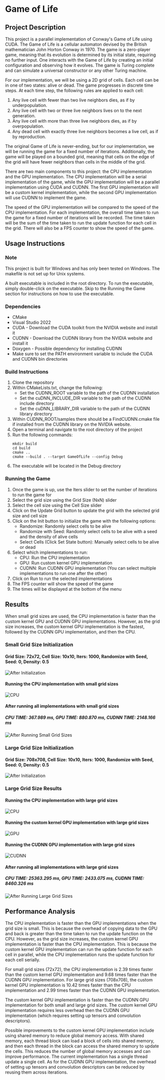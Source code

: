 # Game of Life

## Project Description
This project is a parallel implementation of Conway's Game of Life using CUDA. The Game of Life is a cellular automaton devised by the British mathematician John Horton Conway in 1970. The game is a zero-player game, meaning that its evolution is determined by its initial state, requiring no further input. One interacts with the Game of Life by creating an initial configuration and observing how it evolves. The game is Turing complete and can simulate a universal constructor or any other Turing machine.

For our implementation, we will be using a 2D grid of cells. Each cell can be in one of two states: alive or dead. The game progresses in discrete time steps. At each time step, the following rules are applied to each cell:

1. Any live cell with fewer than two live neighbors dies, as if by underpopulation.
2. Any live cell with two or three live neighbors lives on to the next generation.
3. Any live cell with more than three live neighbors dies, as if by overpopulation.
4. Any dead cell with exactly three live neighbors becomes a live cell, as if by reproduction.

The original Game of Life is never-ending, but for our implementation, we will be running the
game for a fixed number of iterations. Additionally, the game will be played on a 
bounded grid, meaning that cells on the edge of the grid will have fewer neighbors than cells in the middle of the grid.

There are two main components to this project: the CPU implementation and the GPU implementation. The CPU implementation will be a serial implementation of the game, while the GPU implementation will be a parallel implementation using CUDA and CUDNN. The
first GPU implementation will be a custom kernel implementation, while the second GPU implementation will use CUDNN to implement the game.

The speed of the GPU implementation will be compared to the speed of the CPU implementation.
For each implementation, the overall time taken to run the game for a fixed number of iterations will be recorded. The time taken will be the sum of the time taken to 
run the update function for each cell in the grid. There will also be a
FPS counter to show the speed of the game.

## Usage Instructions

### Note
This project is built for Windows and has only been tested on Windows. The
makefile is not set up for Unix systems.

A built executable is included in the root directory. To run the executable, simply double-click on the executable. Skip to the Running the Game section for instructions on how to use the executable.

### Dependencies
- CMake
- Visual Studio 2022
- CUDA  - Download the CUDA toolkit from the NVIDIA website and install it 
- CUDNN - Download the CUDNN library from the NVIDIA website and install it
- Doxygen - Possible dependency for installing CUDNN
- Make sure to set the PATH environment variable to include the CUDA and CUDNN bin directories

### Build Instructions
1. Clone the repository
2. Within CMakeLists.txt, change the following:
    - Set the CUDNN_ROOT variable to the path of the CUDNN installation
    - Set the cuDNN_INCLUDE_DIR variable to the path of the CUDNN include directory
    - Set the cuDNN_LIBRARY_DIR variable to the path of the CUDNN library directory
3. Within CUDNN_ROOT/samples there should be a FindCUDNN.cmake file if
installed from the CUDNN library on the NVIDIA website.
3. Open a terminal and navigate to the root directory of the project
4. Run the following commands:
    ```
    mkdir build
    cd build
    cmake ..
    cmake --build . --target GameOfLife --config Debug
    ```
5. The executable will be located in the Debug directory

### Running the Game
1. Once the game is up, use the Iters slider to set the number of iterations to run the game for
2. Select the grid size using the Grid Size (NxN) slider
3. Select the cell size using the Cell Size slider
4. Click on the Update Grid button to update the grid with the selected grid size
and cell size
5. Click on the Init button to initialize the game with the following options:
    - Randomize: Randomly select cells to be alive
    - Randomize with Seed: Randomly select cells to be alive with a seed
        and the density of alive cells
    - Select Cells (Click Set State button): Manually select cells to be alive
        or dead
6. Select which implementations to run:
    - CPU: Run the CPU implementation
    - GPU: Run custom kernel GPU implementation
    - CUDNN: Run CUDNN GPU implementation
(You can select multiple implementations to run one after the other)
8. Click on Run to run the selected implementations
9. The FPS counter will show the speed of the game
10. The times will be displayed at the bottom of the menu

## Results
When small grid sizes are used, the CPU implementation is faster than the custom kernel GPU
and CUDNN GPU implementations. However, as the grid size increases, the custom kernel GPU
implementation is the fastest, followed by the CUDNN GPU implementation, and then the CPU.

### Small Grid Size Initialization
#### Grid Size: 72x72, Cell Size: 10x10, Iters: 1000, Randomize with Seed, Seed: 0, Density: 0.5
![After Initialization](images/rwssmall.png)

#### Running the CPU implementation with small grid sizes
![CPU](images/cpusmall.png)

#### After running all implementations with small grid sizes
##### CPU TIME: 367.989 ms, GPU TIME: 880.870 ms, CUDNN TIME: 2148.166 ms
![After Running Small Grid Sizes](images/allsmall.png)

### Large Grid Size Initialization
#### Grid Size: 708x708, Cell Size: 10x10, Iters: 1000, Randomize with Seed, Seed: 0, Density: 0.5
![After Initialization](images/rwslarge.png)

### Large Grid Size Results
#### Running the CPU implementation with large grid sizes
![CPU](images/cpularge.png)

#### Running the custom kernel GPU implementation with large grid sizes
![GPU](images/gpularge.png)

#### Running the CUDNN GPU implementation with large grid sizes
![CUDNN](images/cudnnlarge.png)

#### After running all implementations with large grid sizes
##### CPU TIME: 25363.295 ms, GPU TIME: 2433.075 ms, CUDNN TIME: 8460.326 ms
![After Running Large Grid Sizes](images/alllarge.png)

## Performance Analysis
The CPU implementation is faster than the GPU implementations when the grid size is small. This is because the overhead of copying data to the GPU and back is greater than the time taken to run the update function on the CPU. However, as the grid size increases, the custom kernel GPU implementation is faster than the CPU implementation. This is because the custom kernel GPU implementation can run the update function for each cell in parallel, while the CPU implementation runs the update function for each cell serially.

For small grid sizes (72x72), the CPU implementation is 2.39 times faster than the custom kernel GPU implementation and 9.68 times faster than the CUDNN GPU implementation. For large grid sizes (708x708), the custom kernel GPU implementation is 10.42 times faster than the CPU implementation and 2.99 times faster than the CUDNN GPU implementation.

The custom kernel GPU implementation is faster than the CUDNN GPU implementation for both
small and large grid sizes. The custom kernel GPU implementation requires less overhead then
the CUDNN GPU implementation (which requires setting up tensors and convolution descriptors).

Possible improvements to the custom kernel GPU implementation include using shared memory to reduce global memory access. With shared memory, each thread block can load a block of cells into shared memory, and then each thread in the block can access the shared memory to update the cells. This reduces the number of global memory accesses and can improve performance. The
current implementation has a single thread update a single cell. As for the CUDNN GPU implementation, the overhead of setting up tensors and convolution descriptors can be reduced by reusing them across iterations.